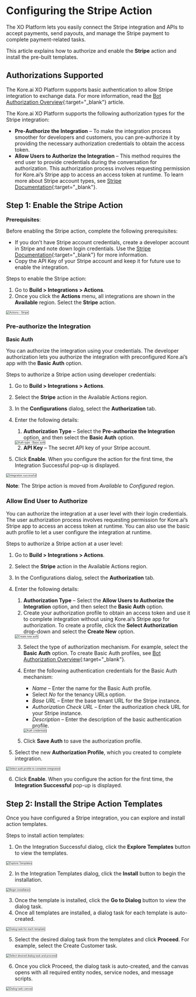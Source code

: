 # Configuring the Stripe Action

The XO Platform lets you easily connect the Stripe integration and APIs to accept payments, send payouts, and manage the Stripe payment to complete payment-related tasks.

This article explains how to authorize and enable the **Stripe** action and install the pre-built templates.


## Authorizations Supported

The Kore.ai XO Platform supports basic authentication to allow Stripe integration to exchange data. For more information, read the [Bot Authorization Overview](../../../../dev-tools/bot-authentication){:target="_blank"} article.

The Kore.ai XO Platform supports the following authorization types for the Stripe integration:

* **Pre-Authorize the Integration** – To make the integration process smoother for developers and customers, you can pre-authorize it by providing the necessary authorization credentials to obtain the access token.
* **Allow Users to Authorize the Integration** – This method requires the end user to provide credentials during the conversation for authorization. This authorization process involves requesting permission for Kore.ai’s Stripe app to access an access token at runtime. To learn more about Stripe account types, see [Stripe Documentation](https://stripe.com/docs){:target="_blank"}.


## Step 1: Enable the Stripe Action

**Prerequisites**:

Before enabling the Stripe action, complete the following prerequisites:

* If you don’t have Stripe account credentials, create a developer account in Stripe and note down login credentials. Use the [Stripe Documentation](https://stripe.com/docs){:target="_blank"} for more information.
* Copy the API Key of your Stripe account and keep it for future use to enable the integration.

Steps to enable the Stripe action:

1. Go to **Build > Integrations > Actions**.
2. Once you click the **Actions** menu, all integrations are shown in the **Available** region. Select the **Stripe** action.  
<img src="../images/stripe-action-img1.png" alt="Actions - Stripe" title="Actions - Stripe" style="border: 1px solid gray;zoom:50%;"/>


### Pre-authorize the Integration

**Basic Auth**

You can authorize the integration using your credentials. The developer authorization lets you authorize the integration with preconfigured Kore.ai’s app with the **Basic Auth** option.

Steps to authorize a Stripe action using developer credentials:

1. Go to **Build > Integrations > Actions**.
2. Select the **Stripe** action in the Available Actions region.
3. In the **Configurations** dialog, select the **Authorization** tab.
4. Enter the following details:
    1. **Authorization Type** – Select the **Pre-authorize the Integration** option, and then select the **Basic Auth** option.  
    <img src="../images/stripe-action-img2.png" alt="Auth type - Basic auth" title="Auth type - Basic auth" style="border: 1px solid gray;zoom:50%;"/>

    2. **API Key** – The secret API key of your Stripe account.

5. Click **Enable**. When you configure the action for the first time, the Integration Successful pop-up is displayed.  
<img src="../images/stripe-action-img3.png" alt="Integration successful" title="Integration Successful" style="border: 1px solid gray;zoom:50%;"/>

**Note**: The Stripe action is moved from _Available_ to _Configured_ region.


### Allow End User to Authorize

You can authorize the integration at a user level with their login credentials. The user authorization process involves requesting permission for Kore.ai’s Stripe app to access an access token at runtime. You can also use the basic auth profile to let a user configure the integration at runtime.

Steps to authorize a Stripe action at a user level:

1. Go to **Build > Integrations > Actions**.
2. Select the **Stripe** action in the Available Actions region.
3. In the Configurations dialog, select the **Authorization** tab.
4. Enter the following details:
    1. **Authorization Type** – Select the **Allow Users to Authorize the Integration** option, and then select the **Basic Auth** option.
    2. Create your authorization profile to obtain an access token and use it to complete integration without using Kore.ai’s Stripe app for authorization. To create a profile, click the **Select Authorization** drop-down and select the **Create New** option.  
    <img src="../images/stripe-action-img4.png" alt="Create new auth" title="Create new auth" style="border: 1px solid gray;zoom:50%;"/>

    3. Select the type of authorization mechanism. For example, select the **Basic Auth** option. To create Basic Auth profiles, see [Bot Authorization Overview](../../../../dev-tools/bot-authentication){:target="_blank"}.
    4. Enter the following authentication credentials for the Basic Auth mechanism:
        * _Name_ – Enter the name for the Basic Auth profile.
        * Select _No_ for the tenancy URLs option.
        * _Base URL_ – Enter the base tenant URL for the Stripe instance.
        * _Authorization Check URL_ – Enter the authorization check URL for your Stripe instance.
        * _Description_ – Enter the description of the basic authentication profile.

        <img src="../images/stripe-action-img5.png" alt="Auth credentials" title="Auth credentials" style="border: 1px solid gray;zoom:50%;"/>

    5. Click **Save Auth** to save the authorization profile.

5. Select the new **Authorization Profile**, which you created to complete integration.  
<img src="../images/stripe-action-img6.png" alt="Select auth profile to complete integration" title="Select auth profile to complete integration" style="border: 1px solid gray;zoom:50%;"/>

6. Click **Enable**. When you configure the action for the first time, the **Integration Successful** pop-up is displayed.


## Step 2: Install the Stripe Action Templates

Once you have configured a Stripe integration, you can explore and install action templates.

Steps to install action templates:

1. On the Integration Successful dialog, click the **Explore Templates** button to view the templates.  
<img src="../images/stripe-action-img7.png" alt="Explore Templates" title="Explore Templates" style="border: 1px solid gray;zoom:50%;"/>

2. In the Integration Templates dialog, click the **Install** button to begin the installation.  
<img src="../images/stripe-action-img8.png" alt="Begin installation" title="Begin installation" style="border: 1px solid gray;zoom:50%;"/>

3. Once the template is installed, click the **Go to Dialog** button to view the dialog task.
4. Once all templates are installed, a dialog task for each template is auto-created.  
<img src="../images/stripe-action-img9.png" alt="Dialog task for each template" title="EDialog task for each template" style="border: 1px solid gray;zoom:50%;"/>

5. Select the desired dialog task from the templates and click **Proceed**. For example, select the Create Customer task.  
<img src="../images/stripe-action-img10.png" alt="Select desired dialog task and proceed" title="Select desired dialog task and proceed" style="border: 1px solid gray;zoom:50%;"/>

6. Once you click Proceed, the dialog task is auto-created, and the canvas opens with all required entity nodes, service nodes, and message scripts.  
<img src="../images/stripe-action-img11.png" alt="Dialog task canvas" title="Dialog task canvas" style="border: 1px solid gray;zoom:50%;"/>